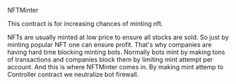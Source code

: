 NFTMinter

This contract is for increasing chances of minting nft.

NFTs are usually minted at low price to ensure all stocks are sold.
So just by minting popular NFT one can ensure profit. That's why companies are having hard time blocking minting bots.
Normally bots mint by making tons of transactions and companies block them by limiting mint attempt per account.
And this is where NFTMinter comes in. By making mint attemp to Controller contract we neutralize bot firewall.
